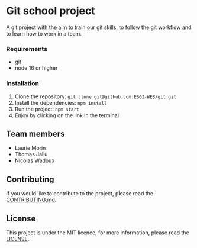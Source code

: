 # Git school project

A git project with the aim to train our git skills, to follow the git workflow and to learn how to work in a team.

### Requirements

- git
- node 16 or higher

### Installation

1. Clone the repository: `git clone git@github.com:ESGI-WEB/git.git`
2. Install the dependencies: `npm install`
3. Run the project: `npm start`
4. Enjoy by clicking on the link in the terminal

## Team members

- Laurie Morin
- Thomas Jallu
- Nicolas Wadoux

## Contributing

If you would like to contribute to the project, please read the [CONTRIBUTING.md](https://github.com/ESGI-WEB/git/blob/main/docs/CONTRIBUTING.md).

## License

This project is under the MIT licence, for more information, please read the [LICENSE](https://github.com/ESGI-WEB/git/blob/main/LICENSE).
